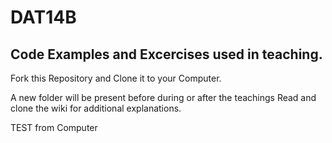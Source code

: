 <h1>DAT14B</h1>
<h2>Code Examples and Excercises used in teaching.</h2>
<p>Fork this Repository and Clone it to your Computer.</p>
<p>A new folder will be present before during or after the teachings
Read and clone the wiki for additional explanations.</p>

<p>TEST from Computer</p>